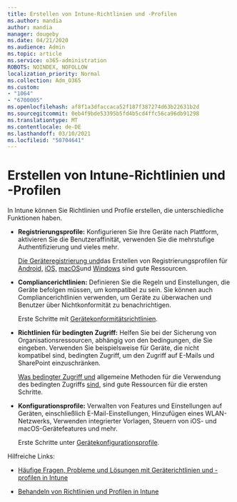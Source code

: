 ```yaml
---
title: Erstellen von Intune-Richtlinien und -Profilen
ms.author: mandia
author: mandia
manager: dougeby
ms.date: 04/21/2020
ms.audience: Admin
ms.topic: article
ms.service: o365-administration
ROBOTS: NOINDEX, NOFOLLOW
localization_priority: Normal
ms.collection: Adm_O365
ms.custom:
- "1064"
- "6700005"
ms.openlocfilehash: af8f1a3dfaccaca52f187f387274d63b22631b2d
ms.sourcegitcommit: 0eb4f9bde53395b5fd4b5cd4ffc56ca96db91298
ms.translationtype: MT
ms.contentlocale: de-DE
ms.lasthandoff: 03/10/2021
ms.locfileid: "50704641"
---
```

# <a name="creating-intune-policy-and-profiles"></a>Erstellen von Intune-Richtlinien und -Profilen

In Intune können Sie Richtlinien und Profile erstellen, die unterschiedliche Funktionen haben.

- **Registrierungsprofile:** Konfigurieren Sie Ihre Geräte nach Plattform, aktivieren Sie die Benutzeraffinität, verwenden Sie die mehrstufige Authentifizierung und vieles mehr.

  [Die Geräteregistrierung und](https://docs.microsoft.com/intune/device-enrollment)das Erstellen von Registrierungsprofilen für [Android,](https://docs.microsoft.com/intune/android-enroll) [iOS,](https://docs.microsoft.com/intune/ios-enroll) [macOS](https://docs.microsoft.com/intune/macos-enroll)und [Windows](https://docs.microsoft.com/intune/windows-enrollment-methods) sind gute Ressourcen.

- **Compliancerichtlinien:** Definieren Sie die Regeln und Einstellungen, die Geräte befolgen müssen, um kompatibel zu sein. Sie können auch Compliancerichtlinien verwenden, um Geräte zu überwachen und Benutzer über Nichtkonformität zu benachrichtigen.

  Erste Schritte mit [Gerätekonformitätsrichtlinien](https://docs.microsoft.com/intune/device-compliance-get-started).
- **Richtlinien für bedingten Zugriff:** Helfen Sie bei der Sicherung von Organisationsressourcen, abhängig von den bedingungen, die Sie eingeben. Verwenden Sie beispielsweise für Geräte, die nicht kompatibel sind, bedingten Zugriff, um den Zugriff auf E-Mails und SharePoint einzuschränken.

  [Was bedingter Zugriff und](https://docs.microsoft.com/intune/conditional-access) allgemeine Methoden für die Verwendung des bedingten Zugriffs [sind,](https://docs.microsoft.com/intune/conditional-access-intune-common-ways-use) sind gute Ressourcen für die ersten Schritte.

- **Konfigurationsprofile:** Verwalten von Features und Einstellungen auf Geräten, einschließlich E-Mail-Einstellungen, Hinzufügen eines WLAN-Netzwerks, Verwenden integrierter Vorlagen, Steuern von iOS- und macOS-Gerätefeatures und mehr.

  Erste Schritte unter [Gerätekonfigurationsprofile](https://docs.microsoft.com/intune/device-profiles).

Hilfreiche Links:

- [Häufige Fragen, Probleme und Lösungen mit Geräterichtlinien und -profilen in Intune](https://docs.microsoft.com/intune/device-profile-troubleshoot)

- [Behandeln von Richtlinien und Profilen in Intune](https://docs.microsoft.com/troubleshoot/mem/intune/troubleshoot-policies-in-microsoft-intune)
